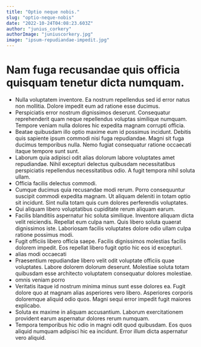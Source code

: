 ```yaml
---
title: "Optio neque nobis."
slug: "optio-neque-nobis"
date: "2022-10-24T04:08:23.603Z"
author: "junius_corkery"
authorImage: "juniuscorkery.jpg"
image: "ipsum-repudiandae-impedit.jpg"
---
```

# Nam fuga recusandae quis officia quisquam tenetur dicta numquam.
- Nulla voluptatem inventore.
Ea nostrum repellendus sed id error natus non mollitia.
Dolore impedit eum ad ratione esse ducimus.
- Perspiciatis error nostrum dignissimos deserunt.
Consequatur reprehenderit quam neque repellendus voluptas similique numquam.
Tempore veniam nulla dolores hic expedita magnam corrupti officia.
- Beatae quibusdam illo optio maxime eum id possimus incidunt. Debitis quis sapiente ipsum commodi nisi fuga repudiandae. Magni sit fuga ducimus temporibus nulla. Nemo fugiat consequatur ratione occaecati itaque tempore sunt sunt.
- Laborum quia adipisci odit alias dolorum labore voluptates amet repudiandae. Nihil excepturi delectus quibusdam necessitatibus perspiciatis repellendus necessitatibus odio. A fugit tempora nihil soluta ullam.
- Officia facilis delectus commodi.
- Cumque ducimus quia recusandae modi rerum. Porro consequuntur suscipit commodi expedita magnam. Ut aliquam deleniti in totam optio sit incidunt. Sint nulla totam quis cum dolores perferendis voluptates.
- Qui aliquam libero voluptatibus cupiditate rerum aliquam earum.
- Facilis blanditiis aspernatur hic soluta similique. Inventore aliquam dicta velit reiciendis. Repellat eum culpa nam. Quis libero soluta quaerat dignissimos iste. Laboriosam facilis voluptates dolore odio ullam culpa ratione possimus modi.
- Fugit officiis libero officia saepe. Facilis dignissimos molestias facilis dolorem impedit. Eos repellat libero fugit optio hic eos id excepturi.
- alias modi occaecati
- Praesentium repudiandae libero velit odit voluptate officiis quae voluptates. Labore dolorem dolorum deserunt. Molestiae soluta totam quibusdam esse architecto voluptatem consequatur dolores molestiae.
- omnis veniam porro
- Veritatis itaque id nostrum minima minus sunt esse dolores ea. Fugit dolore quo at magnam alias asperiores vero libero. Asperiores corporis doloremque aliquid odio quos. Magni sequi error impedit fugit maiores explicabo.
- Soluta ex maxime in aliquam accusantium. Laborum exercitationem provident earum aspernatur dolores rerum numquam.
- Tempora temporibus hic odio in magni odit quod quibusdam. Eos quos aliquid numquam adipisci hic ea incidunt. Error illum dicta aspernatur vero aliquid.